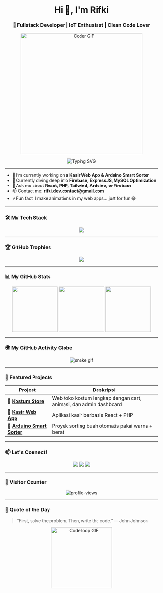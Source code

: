 <h1 align="center">Hi 👋, I'm Rifki</h1>
<h3 align="center">🚀 Fullstack Developer | IoT Enthusiast | Clean Code Lover</h3>

<p align="center">
  <img src="https://media.giphy.com/media/qgQUggAC3Pfv687qPC/giphy.gif" width="400" alt="Coder GIF" />
</p>

<p align="center">
  <img src="https://readme-typing-svg.demolab.com?font=Fira+Code&size=22&pause=1000&center=true&vCenter=true&multiline=true&width=600&height=80&lines=React+Dev+%7C+PHP+MySQL+Master+%7C+Arduino+Project+Maker;Love+Clean+UI%2C+Functional+UX+%26+Modular+Code" alt="Typing SVG" />
</p>

---

- 🔭 I’m currently working on **a Kasir Web App & Arduino Smart Sorter**
- 🌱 Currently diving deep into **Firebase, ExpressJS, MySQL Optimization**
- 💬 Ask me about **React, PHP, Tailwind, Arduino, or Firebase**
- 📫 Contact me: **rifki.dev.contact@gmail.com**
- ⚡ Fun fact: I make animations in my web apps... just for fun 😁

---

### 🛠️ My Tech Stack

<p align="center">
  <img src="https://skillicons.dev/icons?i=react,php,arduino,mysql,js,html,css,tailwind,firebase,nodejs,git,vscode" />
</p>

---

### 🏆 GitHub Trophies

<p align="center">
  <img src="https://github-profile-trophy.vercel.app/?username=rifki123-cell&theme=algolia&no-frame=true&no-bg=true&margin-w=10" />
</p>

---

### 📊 My GitHub Stats

<p align="center">
  <img src="https://github-readme-stats.vercel.app/api?username=rifki123-cell&show_icons=true&theme=radical&count_private=true" height="150px"/>
  <img src="https://github-readme-streak-stats.herokuapp.com?user=rifki123-cell&theme=radical" height="150px"/>
  <img src="https://github-readme-stats.vercel.app/api/top-langs/?username=rifki123-cell&layout=compact&theme=radical" height="150px" />
</p>

---

### 🌍 My GitHub Activity Globe

<p align="center">
  <img src="https://github.com/rifki123-cell/rifki123-cell/raw/output/github-contribution-grid-snake.svg" alt="snake gif" />
</p>

---

### 📂 Featured Projects

| Project | Deskripsi |
|--------|-----------|
| 🎨 [**Kostum Store**](https://github.com/rifki123-cell/kostum-store) | Web toko kostum lengkap dengan cart, animasi, dan admin dashboard |
| 🛒 [**Kasir Web App**](https://github.com/rifki123-cell/kasir-app) | Aplikasi kasir berbasis React + PHP |
| 🤖 [**Arduino Smart Sorter**](https://github.com/rifki123-cell/arduino-sorter) | Proyek sorting buah otomatis pakai warna + berat |

---

### 📫 Let's Connect!

<p align="center">
  <a href="mailto:rifki.dev.contact@gmail.com"><img src="https://img.shields.io/badge/email-D14836?style=for-the-badge&logo=gmail&logoColor=white"/></a>
  <a href="#"><img src="https://img.shields.io/badge/linkedin-0077B5?style=for-the-badge&logo=linkedin&logoColor=white"/></a>
  <a href="#"><img src="https://img.shields.io/badge/instagram-E4405F?style=for-the-badge&logo=instagram&logoColor=white"/></a>
</p>

---

### 👀 Visitor Counter

<p align="center">
  <img src="https://komarev.com/ghpvc/?username=rifki123-cell&label=PROFILE+VIEWS&style=for-the-badge&color=11D3EE" alt="profile-views" />
</p>

---

### 🧠 Quote of the Day

> “First, solve the problem. Then, write the code.” — John Johnson

<p align="center">
  <img src="https://media.giphy.com/media/l2JHRhAtnJSDNJ2py/giphy.gif" width="200" alt="Code loop GIF" />
</p>
